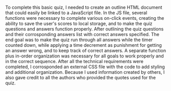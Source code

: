 To complete this basic quiz, I needed to create an outline HTML document that could easily be linked to a JavaScript file. 
In the JS file, several functions were necessary to complete various on-click events, creating the ability to save the user's scores to local storage, and to make the quiz questions and answers function properly. 
After outlining the quiz questions and their corrosponding answers list with correct answers specified. 
The end goal was to make the quiz run through all answers while the timer counted down, while applying a time decrement as punishment for getting an answer wrong, and to keep track of correct answers. 
A separate function plus in-order organization was necessary for all goals to work properly and in the correct sequence. 
After all the technical requirements were completed, I corrosponded an external CSS file with the code to add styling and additional organization. 
Because I used information created by others, I also gave credit to all the authors who provided the quotes used for the quiz. 
